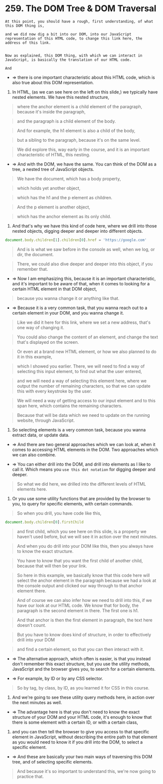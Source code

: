 # 259. The DOM Tree & DOM Traversal

```
At this point, you should have a rough, first understanding, of what this DOM thing is,

and we did now dig a bit into our DOM, into our JavaScript representation of this HTML code, to change this link here, the address of this link.


Now as explained, this DOM thing, with which we can interact in JavaScript, is basically the translation of our HTML code.

And
```

- => there is one important characteristic about this HTML code, which is also true about this DOM representation.

1. In HTML, (as we can see here on the left on this slide,) we typically have nested elements. We have this nested structure,

> where the anchor element is a child element of the paragraph, because it's inside the paragraph,

> and the paragraph is a child element of the body.

> And for example, the h1 element is also a child of the body,

> but a sibling to the paragraph, because it's on the same level.

> We did explore this, way early in the course, and it is an important characteristic of HTML, this nesting.

- => And with the DOM, we have the same. You can think of the DOM as a tree, a nested tree of JavaScript objects.

> We have the document, which has a body property,

> which holds yet another object,

> which has the h1 and the p element as children.

> And the p element is another object,

> which has the anchor element as its only child.

1. And that's why we have this kind of code here, where we drill into those nested objects, digging deeper and deeper into different objects.

```js
document.body.children[1].children[0].href = 'https://google.com'
```

> And is is what we saw before in the console as well, when we log, or dir, the document.

> There, we could also dive deeper and deeper into this object, if you remember that.

- => Now I am emphasizing this, because it is an important characteristic, and it's important to be aware of that, when it comes to looking for a certain HTML element in that DOM object,

> because you wanna change it or anything like that.

- => Because it is a very common task, that you wanna reach out to a certain element in your DOM, and you wanna change it.

> Like we did it here for this link, where we set a new address, that's one way of changing it.

> You could also change the content of an element, and change the text that's displayed on the screen.

> Or even at a brand new HTML element, or how we also planned to do it in this example,

> which I showed you earlier. There, we will need to find a way of selecting this input element, to find out what the user entered,

> and we will need a way of selecting this element here, where we output the number of remaining characters, so that we can update this with every keystroke by the user.

> We will need a way of getting access to our input element and to this span here, which contains the remaining characters.

> Because that will be data which we need to update on the running website, through JavaScript.

1. So selecting elements is a very common task, because you wanna extract data, or update data.

- => And there are two general approaches which we can look at, when it comes to accessing HTML elements in the DOM. Two approaches which we can also combine.

- => You can either drill into the DOM, and drill into elements as I like to call it. Which means you `use this dot notation` for digging deeper and deeper.

> So what we did here, we drilled into the different levels of HTML elements here.

1. Or you use some utility functions that are provided by the browser to you, to query for specific elements, with certain commands.

> So when you drill, you have code like this,

```js
document.body.children[0].firstChild
```

> and first child, which you see here on this slide, is a property we haven't used before, but we will see it in action over the next minutes.

> And when you do drill into your DOM like this, then you always have to know the exact structure.

> You have to know that you want the first child of another child, because that will then be your link.

> So here in this example, we basically know that this code here will select the anchor element in the paragraph because we had a look at the console output and clicked our way through to that anchor element there.

> And of course we can also infer how we need to drill into this, if we have our look at our HTML code. We know that for body, the paragraph is the second element in there. The first one is h1.

> And that anchor is then the first element in paragraph, the text here doesn't count.

> But you have to know does kind of structure, in order to effectively drill into your DOM

> and find a certain element, so that you can then interact with it.

- => The alternative approach, which often is easier, is that you instead don't remember this exact structure, but you use the utility methods, JavaScript and the browser gives you, to search for a certain elements.

- => For example, by ID or by any CSS selector.

> So by tag, by class, by ID, as you learned it for CSS in this course.

1. And we're going to see these utility query methods here, in action over the next minutes as well.

- => The advantage here is that you don't need to know the exact structure of your DOM and your HTML code, it's enough to know that there is some element with a certain ID, or with a certain class,

1. and you can then tell the browser to give you access to that specific element in JavaScript, without describing the entire path to that element as you would need to know it if you drill into the DOM, to select a specific element.

- => And these are basically your two main ways of traversing this DOM tree, and of selecting specific elements.

> And because it's so important to understand this, we're now going to practice that.
